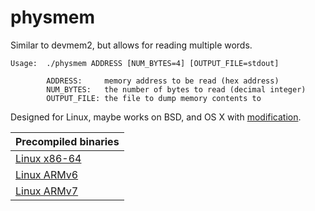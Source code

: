 # physmem

Similar to devmem2, but allows for reading multiple words.

```
Usage:  ./physmem ADDRESS [NUM_BYTES=4] [OUTPUT_FILE=stdout]

		ADDRESS:     memory address to be read (hex address)
		NUM_BYTES:   the number of bytes to read (decimal integer)
		OUTPUT_FILE: the file to dump memory contents to
```

Designed for Linux, maybe works on BSD, and OS X with
[modification](http://apple.stackexchange.com/questions/114319/how-to-access-dev-mem-in-osx).

| Precompiled binaries               |
|------------------------------------|
| [Linux x86-64](bin/physmem-x86_64) |
| [Linux ARMv6](bin/physmem-armv6l)  |
| [Linux ARMv7](bin/physmem-armv7l)  |

